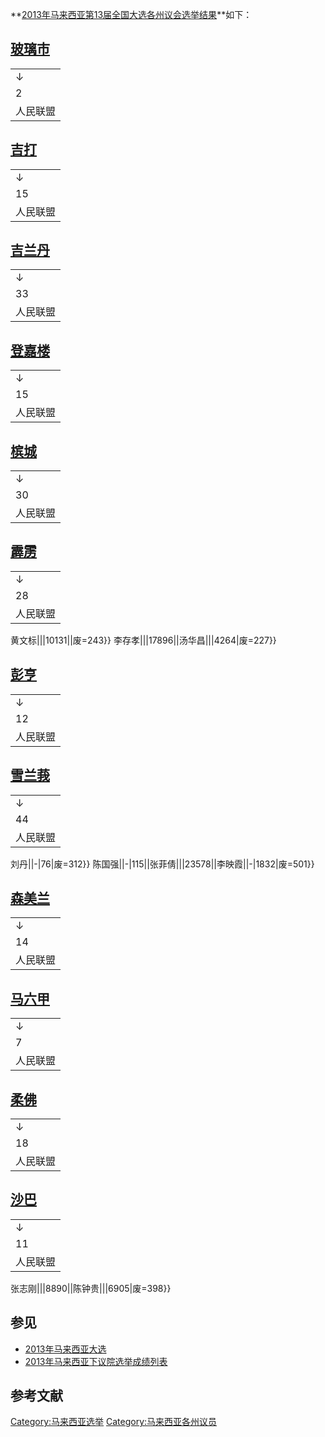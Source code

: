 **[2013年马来西亚第13届全国大选各州议会选举结果](../Page/2013年马来西亚大选.md "wikilink")**如下：

## [玻璃市](../Page/玻璃市.md "wikilink")

|      |
| ---- |
| ↓    |
| 2    |
| 人民联盟 |

## [吉打](../Page/吉打.md "wikilink")

|      |
| ---- |
| ↓    |
| 15   |
| 人民联盟 |

## [吉兰丹](../Page/吉兰丹.md "wikilink")

|      |
| ---- |
| ↓    |
| 33   |
| 人民联盟 |

## [登嘉楼](https://zh.wikipedia.org/wiki/登嘉楼 "wikilink")

|      |
| ---- |
| ↓    |
| 15   |
| 人民联盟 |

## [槟城](../Page/槟城.md "wikilink")

|      |
| ---- |
| ↓    |
| 30   |
| 人民联盟 |

## [霹雳](https://zh.wikipedia.org/wiki/霹雳州 "wikilink")

|      |
| ---- |
| ↓    |
| 28   |
| 人民联盟 |

黄文标|||10131||废=243}} 李存孝|||17896||汤华昌|||4264|废=227}}

## [彭亨](../Page/彭亨.md "wikilink")

|      |
| ---- |
| ↓    |
| 12   |
| 人民联盟 |

## [雪兰莪](https://zh.wikipedia.org/wiki/雪兰莪 "wikilink")

|      |
| ---- |
| ↓    |
| 44   |
| 人民联盟 |

刘丹||-|76|废=312}}             陈国强||-|115||张菲倩|||23578||李映霞||-|1832|废=501}}

## [森美兰](../Page/森美兰.md "wikilink")

|      |
| ---- |
| ↓    |
| 14   |
| 人民联盟 |

## [马六甲](../Page/马六甲.md "wikilink")

|      |
| ---- |
| ↓    |
| 7    |
| 人民联盟 |

## [柔佛](../Page/柔佛.md "wikilink")

|      |
| ---- |
| ↓    |
| 18   |
| 人民联盟 |

## [沙巴](https://zh.wikipedia.org/wiki/沙巴 "wikilink")

|      |
| ---- |
| ↓    |
| 11   |
| 人民联盟 |

张志刚|||8890||陈钟贵|||6905|废=398}}

## 参见

  - [2013年马来西亚大选](../Page/2013年马来西亚大选.md "wikilink")
  - [2013年马来西亚下议院选举成绩列表](../Page/2013年马来西亚下议院选举成绩列表.md "wikilink")

## 参考文献

[Category:马来西亚选举](https://zh.wikipedia.org/wiki/Category:马来西亚选举 "wikilink") [Category:马来西亚各州议员](https://zh.wikipedia.org/wiki/Category:马来西亚各州议员 "wikilink")